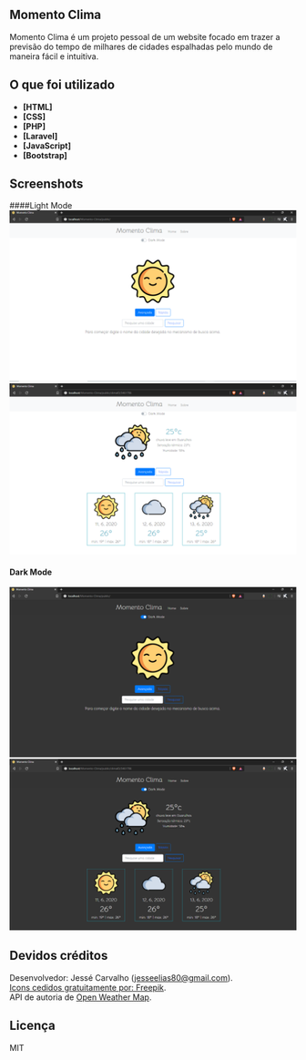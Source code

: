 ## Momento Clima

Momento Clima é um projeto pessoal de um website focado em trazer a previsão do tempo de milhares de cidades espalhadas pelo mundo de maneira fácil e intuitiva.


## O que foi utilizado

- **[HTML]**
- **[CSS]**
- **[PHP]**
- **[Laravel]**
- **[JavaScript]**
- **[Bootstrap]**

## Screenshots
####Light Mode
![Screenshot](screenshots/d.png) 
![Screenshot](screenshots/c.png)
#### Dark Mode
![Screenshot](screenshots/a.png)
![Screenshot](screenshots/b.png)

## Devidos créditos

Desenvolvedor: Jessé Carvalho (jesseelias80@gmail.com). <br>
[Icons cedidos gratuitamente por: Freepik](https://www.flaticon.com/authors/freepik). <br>
API de autoria de [Open Weather Map](https://openweathermap.org/api).

## Licença

MIT
